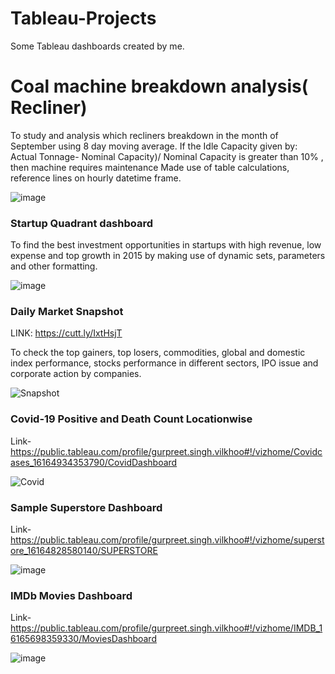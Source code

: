 # Tableau-Projects
Some Tableau dashboards created by me.


# Coal machine breakdown analysis( Recliner)

To study and analysis which recliners breakdown in the month of September using 8 day moving average.
If the Idle Capacity given by: Actual Tonnage- Nominal Capacity)/ Nominal Capacity is greater than 10% , then machine requires maintenance
Made use of table calculations, reference lines on hourly datetime frame.

![image](https://user-images.githubusercontent.com/80466173/114970356-e5590980-9e97-11eb-8eb9-bd5056b2468e.png)

### Startup Quadrant dashboard

To find the best investment opportunities in startups with high revenue, low expense and top growth in 2015 by making use of dynamic sets, parameters and other formatting.

![image](https://user-images.githubusercontent.com/80466173/114865143-7932c300-9e0f-11eb-8cc8-149af702ad7f.png)

### Daily Market Snapshot

LINK: https://cutt.ly/IxtHsjT

To check the top gainers, top losers, commodities, global and domestic index performance, stocks performance in different sectors, IPO issue and corporate action by companies.

![Snapshot](https://user-images.githubusercontent.com/80466173/111953565-d0918c00-8b0c-11eb-9543-cd8577c818fb.PNG)


### Covid-19 Positive and Death Count Locationwise


Link-  https://public.tableau.com/profile/gurpreet.singh.vilkhoo#!/vizhome/Covidcases_16164934353790/CovidDashboard

![Covid](https://user-images.githubusercontent.com/80466173/111953571-d25b4f80-8b0c-11eb-8524-571f496c620e.PNG)


### Sample Superstore Dashboard

Link- https://public.tableau.com/profile/gurpreet.singh.vilkhoo#!/vizhome/superstore_16164828580140/SUPERSTORE

![image](https://user-images.githubusercontent.com/80466173/112106069-30526a80-8bd3-11eb-8b93-6eb12d71dfe0.png)


### IMDb Movies Dashboard

Link-  https://public.tableau.com/profile/gurpreet.singh.vilkhoo#!/vizhome/IMDB_16165698359330/MoviesDashboard

![image](https://user-images.githubusercontent.com/80466173/112269793-dcad5300-8c9e-11eb-8db2-e3ef902731b9.png)

